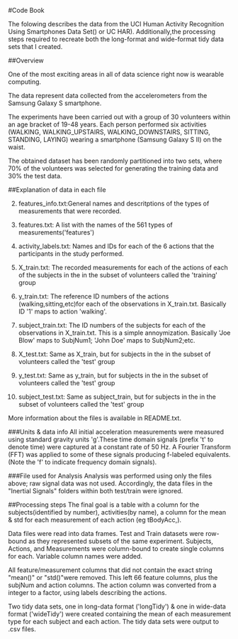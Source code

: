 #Code Book

The folowing describes the data from the UCI Human Activity Recognition Using Smartphones Data Set() or UC HAR). Additionally,the processing steps required to recreate both the long-format and wide-format tidy data sets that I created.

##Overview

One of the most exciting areas in all of data science right now is wearable computing.

The data represent data collected from the accelerometers from the Samsung Galaxy S smartphone. 

The experiments have been carried out with a group of 30 volunteers within an age bracket of 19-48 years. Each person performed six activities (WALKING, WALKING_UPSTAIRS, WALKING_DOWNSTAIRS, SITTING, STANDING, LAYING) wearing a smartphone (Samsung Galaxy S II) on the waist.

The obtained dataset has been randomly partitioned into two sets, where 70% of the volunteers was selected for generating the training data and 30% the test data. 



##Explanation of data in each file

2. features_info.txt:General names and descritptions of the types of measurements that were recorded. 

1. features.txt: A list with the names of the 561 types of measurements('features')

2. activity_labels.txt: Names and IDs for each of the 6 actions that the participants in the study performed.

3. X_train.txt: The recorded measurements for each of the actions of each of the subjects in the in the subset of volunteers called the 'training' group

5. y_train.txt: The reference ID numbers of the actions (walking,sitting,etc)for each of the observations in X_train.txt. Basically ID '1' maps to action 'walking'.

3. subject_train.txt: The ID numbers of the subjects for each of the observations in X_train.txt. This is a simple annoymization. Basically 'Joe Blow' maps to SubjNum1; 'John Doe' maps to SubjNum2;etc.

6. X_test.txt: Same as X_train, but for subjects in the in the subset of volunteers called the 'test' group


8. y_test.txt: Same as y_train, but for subjects in the in the subset of volunteers called the 'test' group

7. subject_test.txt: Same as subject_train, but for subjects in the in the subset of volunteers called the 'test' group


More information about the files is available in README.txt. 

###Units & data info
All initial acceleration measurements were measured using standard gravity units 'g'.These time domain signals (prefix 't' to denote time) were captured at a constant rate of 50 Hz. A Fourier Transform (FFT) was applied to some of these signals producing f-labeled equivalents.(Note the 'f' to indicate frequency domain signals). 

###File used for Analysis
Analysis was performed using only the files above; raw signal data was not used. Accordingly, the data files in the "Inertial Signals" folders within both test/train were ignored.

##Processing steps
The final goal is a table with a column for the subjects(identified by number), activities(by name),
a column for the mean & std for each measurement of each action (eg tBodyAcc,). 

Data files were read into data frames. Test and Train datasets were row-bound as they represented subsets of the same experiment. Subjects, Actions, and Measurements were column-bound to create single columns for each. Variable column names were added. 

All feature/measurement columns that did not contain the exact string "mean()" or "std()"were removed.  This left 66 feature columns, plus the subjNum and action columns.
The action column was converted from a integer to a factor, using labels describing the actions.

Two tidy data sets, one in long-data format ('longTidy') & one in wide-data format ('wideTidy') were created containing the mean of each measurement type for each subject and each action. The tidy data sets were output to .csv files.